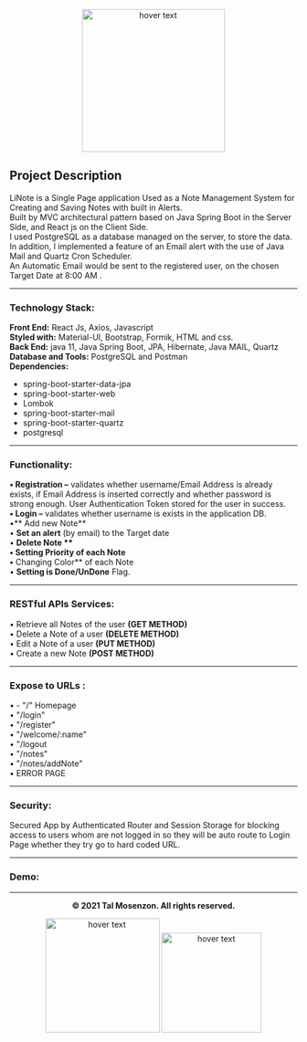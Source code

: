 
<p align="center">
  <img src="https://i.ibb.co/Df3MzfG/1327bbd369c34c77953c6142d3eb619b.png" width="250" title="hover text">
</p>

##   **Project Description**

LiNote is a Single Page application Used as a Note Management System for Creating and Saving Notes with built in Alerts.   <br>
Built by MVC architectural pattern based on Java Spring Boot in the Server Side, and React js on the Client Side.   <br>
I used PostgreSQL as a database managed on the server, to store the data. <br>
In addition, I implemented a feature of an Email alert with the use of Java Mail and Quartz Cron Scheduler. <br>
An Automatic Email would be sent to the registered user, on the chosen Target Date at 8:00 AM .

---

### Technology Stack:
**Front End:** React Js, Axios, Javascript <br>
**Styled with:** Material-UI, Bootstrap, Formik, HTML and css.  <br>
**Back End:** java 11, Java Spring Boot, JPA, Hibernate, Java MAIL, Quartz  <br>
**Database and Tools:**  PostgreSQL and Postman  <br>
**Dependencies:**  
- spring-boot-starter-data-jpa
- spring-boot-starter-web
- Lombok
- spring-boot-starter-mail
- spring-boot-starter-quartz
- postgresql

---

### Functionality:
**• Registration –** validates whether username/Email Address is already exists, if Email Address is inserted correctly and whether password is strong enough.  User Authentication Token stored for the user in success. <br>
**• Login –** validates whether username is exists in the application DB. <br>
•** Add new Note** <br>
• **Set an alert** (by email) to the Target date <br>
• **Delete Note ** <br>
• **Setting Priority** of each Note <br>
•** Changing Color** of each Note <br>
• **Setting is Done/UnDone** Flag. <br>

---

### RESTful APIs Services:
•	Retrieve all Notes of the user **(GET METHOD)** <br>
•	Delete a Note of a user **(DELETE METHOD)** <br>
•	Edit a Note of a user **(PUT METHOD)** <br>
•	Create a new Note **(POST METHOD)** <br>

---

### Expose to URLs :
•	 - "/" Homepage <br>
•	"/login" <br>
•	"/register" <br>
•	"/welcome/:name" <br>
•	"/logout  <br>
•	"/notes" <br>
•	"/notes/addNote" <br>
•	ERROR PAGE <br>

---

### Security:
Secured App by Authenticated Router and Session Storage for blocking access to users whom are not logged in so they will be auto route to Login Page whether they try go to hard coded URL. 


---

### Demo:

---

<p align="center">
  <b>© 2021 Tal Mosenzon.  All rights reserved.</b>
</p>

<p align="center">
      <img src="https://www.endivesoftware.com/blog/wp-content/uploads/2020/01/Spring-Boot-Application-Development.png" width="200" title="hover text">
        <img src="https://www.webrexstudio.com/wp-content/uploads/2019/05/react-js-image.png" width="175" title="hover text">
</p>

